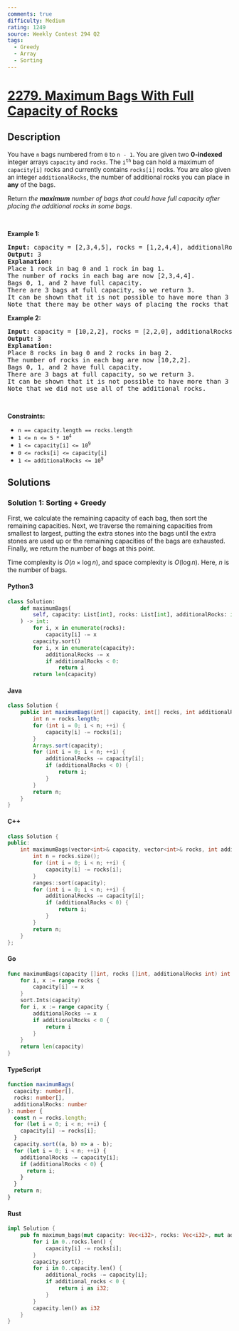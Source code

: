 ```yaml
---
comments: true
difficulty: Medium
rating: 1249
source: Weekly Contest 294 Q2
tags:
  - Greedy
  - Array
  - Sorting
---
```


<!-- problem:start -->

# [2279. Maximum Bags With Full Capacity of Rocks](https://leetcode.com/problems/maximum-bags-with-full-capacity-of-rocks)

## Description

<!-- description:start -->

<p>You have <code>n</code> bags numbered from <code>0</code> to <code>n - 1</code>. You are given two <strong>0-indexed</strong> integer arrays <code>capacity</code> and <code>rocks</code>. The <code>i<sup>th</sup></code> bag can hold a maximum of <code>capacity[i]</code> rocks and currently contains <code>rocks[i]</code> rocks. You are also given an integer <code>additionalRocks</code>, the number of additional rocks you can place in <strong>any</strong> of the bags.</p>

<p>Return<em> the <strong>maximum</strong> number of bags that could have full capacity after placing the additional rocks in some bags.</em></p>

<p>&nbsp;</p>
<p><strong class="example">Example 1:</strong></p>

<pre>
<strong>Input:</strong> capacity = [2,3,4,5], rocks = [1,2,4,4], additionalRocks = 2
<strong>Output:</strong> 3
<strong>Explanation:</strong>
Place 1 rock in bag 0 and 1 rock in bag 1.
The number of rocks in each bag are now [2,3,4,4].
Bags 0, 1, and 2 have full capacity.
There are 3 bags at full capacity, so we return 3.
It can be shown that it is not possible to have more than 3 bags at full capacity.
Note that there may be other ways of placing the rocks that result in an answer of 3.
</pre>

<p><strong class="example">Example 2:</strong></p>

<pre>
<strong>Input:</strong> capacity = [10,2,2], rocks = [2,2,0], additionalRocks = 100
<strong>Output:</strong> 3
<strong>Explanation:</strong>
Place 8 rocks in bag 0 and 2 rocks in bag 2.
The number of rocks in each bag are now [10,2,2].
Bags 0, 1, and 2 have full capacity.
There are 3 bags at full capacity, so we return 3.
It can be shown that it is not possible to have more than 3 bags at full capacity.
Note that we did not use all of the additional rocks.
</pre>

<p>&nbsp;</p>
<p><strong>Constraints:</strong></p>

<ul>
	<li><code>n == capacity.length == rocks.length</code></li>
	<li><code>1 &lt;= n &lt;= 5 * 10<sup>4</sup></code></li>
	<li><code>1 &lt;= capacity[i] &lt;= 10<sup>9</sup></code></li>
	<li><code>0 &lt;= rocks[i] &lt;= capacity[i]</code></li>
	<li><code>1 &lt;= additionalRocks &lt;= 10<sup>9</sup></code></li>
</ul>

<!-- description:end -->

## Solutions

<!-- solution:start -->

### Solution 1: Sorting + Greedy

First, we calculate the remaining capacity of each bag, then sort the remaining capacities. Next, we traverse the remaining capacities from smallest to largest, putting the extra stones into the bags until the extra stones are used up or the remaining capacities of the bags are exhausted. Finally, we return the number of bags at this point.

Time complexity is $O(n \times \log n)$, and space complexity is $O(\log n)$. Here, $n$ is the number of bags.

<!-- tabs:start -->

#### Python3

```python
class Solution:
    def maximumBags(
        self, capacity: List[int], rocks: List[int], additionalRocks: int
    ) -> int:
        for i, x in enumerate(rocks):
            capacity[i] -= x
        capacity.sort()
        for i, x in enumerate(capacity):
            additionalRocks -= x
            if additionalRocks < 0:
                return i
        return len(capacity)
```

#### Java

```java
class Solution {
    public int maximumBags(int[] capacity, int[] rocks, int additionalRocks) {
        int n = rocks.length;
        for (int i = 0; i < n; ++i) {
            capacity[i] -= rocks[i];
        }
        Arrays.sort(capacity);
        for (int i = 0; i < n; ++i) {
            additionalRocks -= capacity[i];
            if (additionalRocks < 0) {
                return i;
            }
        }
        return n;
    }
}
```

#### C++

```cpp
class Solution {
public:
    int maximumBags(vector<int>& capacity, vector<int>& rocks, int additionalRocks) {
        int n = rocks.size();
        for (int i = 0; i < n; ++i) {
            capacity[i] -= rocks[i];
        }
        ranges::sort(capacity);
        for (int i = 0; i < n; ++i) {
            additionalRocks -= capacity[i];
            if (additionalRocks < 0) {
                return i;
            }
        }
        return n;
    }
};
```

#### Go

```go
func maximumBags(capacity []int, rocks []int, additionalRocks int) int {
	for i, x := range rocks {
		capacity[i] -= x
	}
	sort.Ints(capacity)
	for i, x := range capacity {
		additionalRocks -= x
		if additionalRocks < 0 {
			return i
		}
	}
	return len(capacity)
}
```

#### TypeScript

```ts
function maximumBags(
  capacity: number[],
  rocks: number[],
  additionalRocks: number
): number {
  const n = rocks.length;
  for (let i = 0; i < n; ++i) {
    capacity[i] -= rocks[i];
  }
  capacity.sort((a, b) => a - b);
  for (let i = 0; i < n; ++i) {
    additionalRocks -= capacity[i];
    if (additionalRocks < 0) {
      return i;
    }
  }
  return n;
}
```

#### Rust

```rust
impl Solution {
    pub fn maximum_bags(mut capacity: Vec<i32>, rocks: Vec<i32>, mut additional_rocks: i32) -> i32 {
        for i in 0..rocks.len() {
            capacity[i] -= rocks[i];
        }
        capacity.sort();
        for i in 0..capacity.len() {
            additional_rocks -= capacity[i];
            if additional_rocks < 0 {
                return i as i32;
            }
        }
        capacity.len() as i32
    }
}
```

<!-- tabs:end -->

<!-- solution:end -->

<!-- problem:end -->
